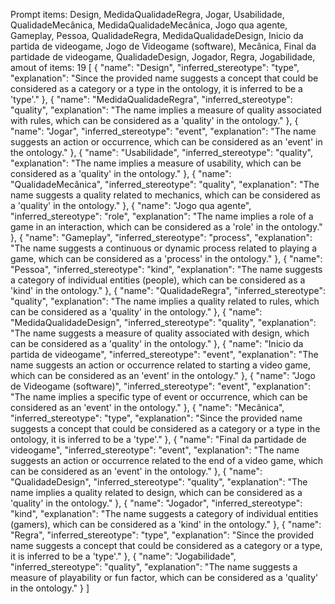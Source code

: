 Prompt items: 
Design, MedidaQualidadeRegra, Jogar, Usabilidade, QualidadeMecânica, MedidaQualidadeMecânica, Jogo qua agente, Gameplay, Pessoa, QualidadeRegra, MedidaQualidadeDesign, Inicio da partida de videogame, Jogo de Videogame (software), Mecânica, Final da partidade de videogame, QualidadeDesign, Jogador, Regra, Jogabilidade, 
amout of items: 19
 [
    {
        "name": "Design",
        "inferred_stereotype": "type",
        "explanation": "Since the provided name suggests a concept that could be considered as a category or a type in the ontology, it is inferred to be a 'type'."
    },
    {
        "name": "MedidaQualidadeRegra",
        "inferred_stereotype": "quality",
        "explanation": "The name implies a measure of quality associated with rules, which can be considered as a 'quality' in the ontology."
    },
    {
        "name": "Jogar",
        "inferred_stereotype": "event",
        "explanation": "The name suggests an action or occurrence, which can be considered as an 'event' in the ontology."
    },
    {
        "name": "Usabilidade",
        "inferred_stereotype": "quality",
        "explanation": "The name implies a measure of usability, which can be considered as a 'quality' in the ontology."
    },
    {
        "name": "QualidadeMecânica",
        "inferred_stereotype": "quality",
        "explanation": "The name suggests a quality related to mechanics, which can be considered as a 'quality' in the ontology."
    },
    {
        "name": "Jogo qua agente",
        "inferred_stereotype": "role",
        "explanation": "The name implies a role of a game in an interaction, which can be considered as a 'role' in the ontology."
    },
    {
        "name": "Gameplay",
        "inferred_stereotype": "process",
        "explanation": "The name suggests a continuous or dynamic process related to playing a game, which can be considered as a 'process' in the ontology."
    },
    {
        "name": "Pessoa",
        "inferred_stereotype": "kind",
        "explanation": "The name suggests a category of individual entities (people), which can be considered as a 'kind' in the ontology."
    },
    {
        "name": "QualidadeRegra",
        "inferred_stereotype": "quality",
        "explanation": "The name implies a quality related to rules, which can be considered as a 'quality' in the ontology."
    },
    {
        "name": "MedidaQualidadeDesign",
        "inferred_stereotype": "quality",
        "explanation": "The name suggests a measure of quality associated with design, which can be considered as a 'quality' in the ontology."
    },
    {
        "name": "Inicio da partida de videogame",
        "inferred_stereotype": "event",
        "explanation": "The name suggests an action or occurrence related to starting a video game, which can be considered as an 'event' in the ontology."
    },
    {
        "name": "Jogo de Videogame (software)",
        "inferred_stereotype": "event",
        "explanation": "The name implies a specific type of event or occurrence, which can be considered as an 'event' in the ontology."
    },
    {
        "name": "Mecânica",
        "inferred_stereotype": "type",
        "explanation": "Since the provided name suggests a concept that could be considered as a category or a type in the ontology, it is inferred to be a 'type'."
    },
    {
        "name": "Final da partidade de videogame",
        "inferred_stereotype": "event",
        "explanation": "The name suggests an action or occurrence related to the end of a video game, which can be considered as an 'event' in the ontology."
    },
    {
        "name": "QualidadeDesign",
        "inferred_stereotype": "quality",
        "explanation": "The name implies a quality related to design, which can be considered as a 'quality' in the ontology."
    },
    {
        "name": "Jogador",
        "inferred_stereotype": "kind",
        "explanation": "The name suggests a category of individual entities (gamers), which can be considered as a 'kind' in the ontology."
    },
    {
        "name": "Regra",
        "inferred_stereotype": "type",
        "explanation": "Since the provided name suggests a concept that could be considered as a category or a type, it is inferred to be a 'type'."
    },
    {
        "name": "Jogabilidade",
        "inferred_stereotype": "quality",
        "explanation": "The name suggests a measure of playability or fun factor, which can be considered as a 'quality' in the ontology."
    }
]
